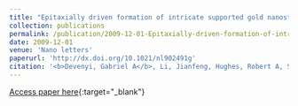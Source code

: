 ```yaml
---
title: "Epitaxially driven formation of intricate supported gold nanostructures on a lattice-matched oxide substrate"
collection: publications
permalink: /publication/2009-12-01-Epitaxially-driven-formation-of-intricate-supported-gold-nanostructures-on-a-lattice-matched-oxide-substrate
date: 2009-12-01
venue: 'Nano letters'
paperurl: 'http://dx.doi.org/10.1021/nl902491g'
citation: '<b>Devenyi, Gabriel A</b>, Li, Jianfeng, Hughes, Robert A, Shi, An-Chang, Mascher, Peter, Preston, John S, &quot;Epitaxially driven formation of intricate supported gold nanostructures on a lattice-matched oxide substrate.&quot; Nano letters, 2009.'
---
```

[Access paper here](http://dx.doi.org/10.1021/nl902491g){:target="_blank"}
